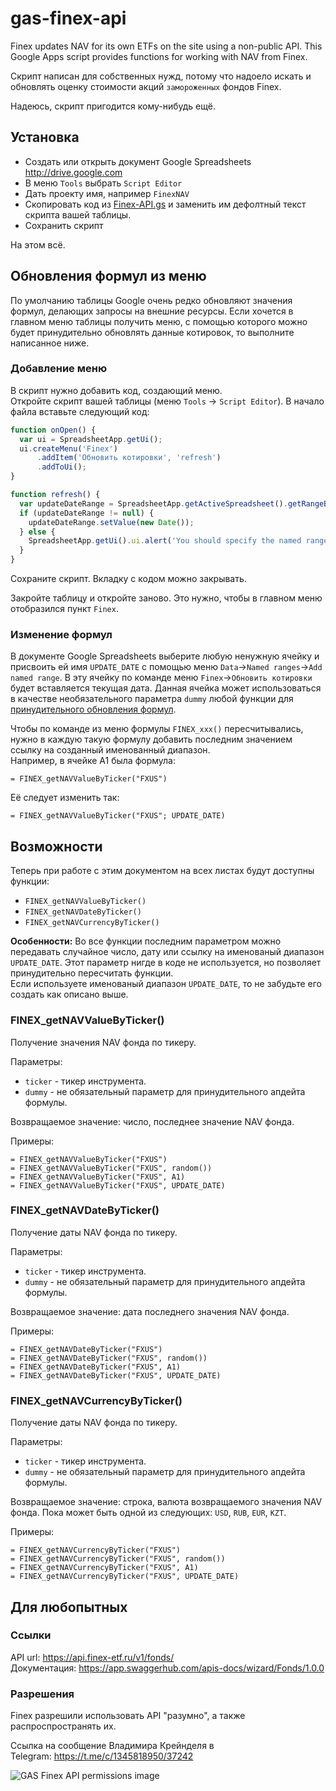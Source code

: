 # gas-finex-api
Finex updates NAV for its own ETFs on the site using a non-public API. This Google Apps script provides functions for working with NAV from Finex.

Скрипт написан для собственных нужд, потому что надоело искать и обновлять оценку стоимости акций `замороженных` фондов Finex.  

Надеюсь, скрипт пригодится кому-нибудь ещё.  


## Установка
* Создать или открыть документ Google Spreadsheets http://drive.google.com
* В меню `Tools` выбрать `Script Editor`
* Дать проекту имя, например `FinexNAV`
* Скопировать код из [Finex-API.gs](https://raw.githubusercontent.com/GrKoR/gas-finex-nav/master/Finex-API.gs) и заменить им дефолтный текст скрипта вашей таблицы.
* Сохранить скрипт

На этом всё.   

## Обновления формул из меню
По умолчанию таблицы Google очень редко обновляют значения формул, делающих запросы на внешние ресурсы. Если хочется в главном меню таблицы получить меню, с помощью которого можно будет принудительно обновлять данные котировок, то выполните написанное ниже.  

### Добавление меню
В скрипт нужно добавить код, создающий меню.  
Откройте скрипт вашей таблицы (меню `Tools` -> `Script Editor`). В начало файла вставьте следующий код:  
```javascript
function onOpen() {
  var ui = SpreadsheetApp.getUi();
  ui.createMenu('Finex')
      .addItem('Обновить котировки', 'refresh')
      .addToUi();
}

function refresh() {
  var updateDateRange = SpreadsheetApp.getActiveSpreadsheet().getRangeByName('UPDATE_DATE').getCell(1, 1);
  if (updateDateRange != null) {
    updateDateRange.setValue(new Date());
  } else {
    SpreadsheetApp.getUi().ui.alert('You should specify the named range "UPDATE_DATE" for using this function.');
  }
}
```
Сохраните скрипт. Вкладку с кодом можно закрывать.  

Закройте таблицу и откройте заново. Это нужно, чтобы в главном меню отобразился пункт `Finex`.

### Изменение формул
В документе Google Spreadsheets выберите любую ненужную ячейку и присвоить ей имя `UPDATE_DATE` с помощью меню `Data`->`Named ranges`->`Add named range`. В эту ячейку по команде меню `Finex`->`Обновить котировки` будет вставляется текущая дата. Данная ячейка может использоваться в качестве необязательного параметра `dummy` любой функции для [принудительного обновления формул](https://stackoverflow.com/a/27656313).  

Чтобы по команде из меню формулы `FINEX_xxx()` пересчитывались, нужно в каждую такую формулу добавить последним значением ссылку на созданный именованный диапазон.  
Например, в ячейке A1 была формула:  
```
= FINEX_getNAVValueByTicker("FXUS")
```
Её следует изменить так:  
```
= FINEX_getNAVValueByTicker("FXUS"; UPDATE_DATE)
```


## Возможности
Теперь при работе с этим документом на всех листах будут доступны функции: 
* `FINEX_getNAVValueByTicker()`
* `FINEX_getNAVDateByTicker()`
* `FINEX_getNAVCurrencyByTicker()`

**Особенности:** Во все функции последним параметром можно передавать случайное число, дату или ссылку на именованый диапазон `UPDATE_DATE`. Этот параметр нигде в коде не используется, но позволяет принудительно пересчитать функции.  
Если используете именованый диапазон `UPDATE_DATE`, то не забудьте его создать как описано выше.

### FINEX_getNAVValueByTicker()
Получение значения NAV фонда по тикеру.  

Параметры:
* `ticker` - тикер инструмента.
* `dummy` - не обязательный параметр для принудительного апдейта формулы.

Возвращаемое значение: число, последнее значение NAV фонда.

Примеры:
```
= FINEX_getNAVValueByTicker("FXUS")
= FINEX_getNAVValueByTicker("FXUS", random())
= FINEX_getNAVValueByTicker("FXUS", A1)
= FINEX_getNAVValueByTicker("FXUS", UPDATE_DATE)
```

### FINEX_getNAVDateByTicker()
Получение даты NAV фонда по тикеру.  

Параметры:
* `ticker` - тикер инструмента.
* `dummy` - не обязательный параметр для принудительного апдейта формулы.

Возвращаемое значение: дата последнего значения NAV фонда.

Примеры:
```
= FINEX_getNAVDateByTicker("FXUS")
= FINEX_getNAVDateByTicker("FXUS", random())
= FINEX_getNAVDateByTicker("FXUS", A1)
= FINEX_getNAVDateByTicker("FXUS", UPDATE_DATE)
```

### FINEX_getNAVCurrencyByTicker()
Получение даты NAV фонда по тикеру.  

Параметры:
* `ticker` - тикер инструмента.
* `dummy` - не обязательный параметр для принудительного апдейта формулы.

Возвращаемое значение: строка, валюта возвращаемого значения NAV фонда. Пока может быть одной из следующих: `USD`, `RUB`, `EUR`, `KZT`. 

Примеры:
```
= FINEX_getNAVCurrencyByTicker("FXUS")
= FINEX_getNAVCurrencyByTicker("FXUS", random())
= FINEX_getNAVCurrencyByTicker("FXUS", A1)
= FINEX_getNAVCurrencyByTicker("FXUS", UPDATE_DATE)
```


## Для любопытных

### Ссылки
API url: https://api.finex-etf.ru/v1/fonds/  
Документация: https://app.swaggerhub.com/apis-docs/wizard/Fonds/1.0.0  

### Разрешения
Finex разрешили использовать API "разумно", а также распроспространять их.  

Ссылка на сообщение Владимира Крейнделя в Telegram: https://t.me/c/1345818950/37242  

![GAS Finex API permissions image](https://raw.githubusercontent.com/GrKoR/gas-finex-nav/master/images/permissions.png "GAS Finex API permissions image")
